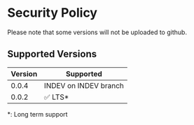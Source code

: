 # Security Policy
Please note that some versions will not be uploaded to github.
## Supported Versions

| Version | Supported               |
| ------- | ------------------------|
| 0.0.4   | INDEV on INDEV branch   |
| 0.0.2   | :white_check_mark: LTS* |
*: Long term support
